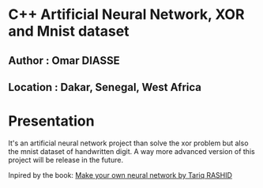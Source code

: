 # C++ Artificial Neural Network, XOR and Mnist dataset
## Author : Omar DIASSE
## Location : Dakar, Senegal, West Africa

# Presentation
It's an artificial neural network project than solve the xor problem but also the mnist dataset of handwritten digit.
A way more advanced version of this project will be release in the future.

Inpired by the book: [Make your own neural network by Tariq RASHID](https://www.amazon.com/Make-Your-Own-Neural-Network-ebook/dp/B01EER4Z4G)
